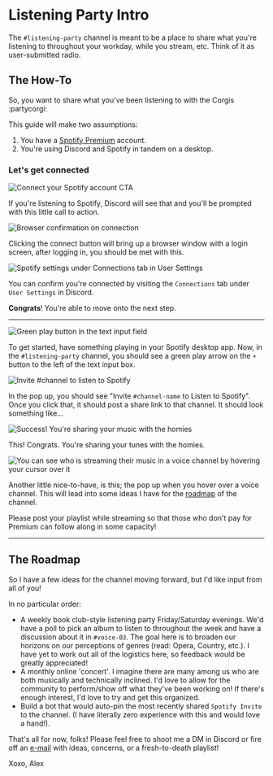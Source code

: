# Listening Party Intro

The `#listening-party` channel is meant to be a place to share what you're listening to throughout your workday, while you stream, etc. Think of it as user-submitted radio.

## The How-To

So, you want to share what you've been listening to with the Corgis :partycorgi:

This guide will make two assumptions:

1. You have a [Spotify Premium](https://www.spotify.com/ca-en/premium/?utm_source=ca-en_brand_contextual_text&utm_medium=paidsearch&utm_campaign=alwayson_ucanz_ca_premiumbusiness_premium_brand+contextual+text+exact+ca-en+google&gclid=Cj0KCQjwsuP5BRCoARIsAPtX_wEFLpe0dw0FLdN3lA36GWWz0Q8oUQD_Fi8j7bXI3xJqwKnCO_yujMsaAuKXEALw_wcB&gclsrc=aw.ds) account.
2. You're using Discord and Spotify in tandem on a desktop.


### Let's get connected
![Connect your Spotify account CTA](https://i.imgur.com/1fTECj0.jpg) 

If you're listening to Spotify, Discord will see that and you'll be prompted with this little call to action. 

![Browser confirmation on connection](https://i.imgur.com/u3pfCLo.jpg) 

Clicking the connect button will bring up a browser window with a login screen, after logging in, you should be met with this. 


![Spotify settings under Connections tab in User Settings](https://i.imgur.com/MXFp89F.jpg) 

You can confirm you're connected by visiting the `Connections` tab under `User Settings` in Discord.

**Congrats**! You're able to move onto the next step. 

---
![Green play button in the text input field](https://i.imgur.com/uKqBZLO.jpg) 

To get started, have something playing in your Spotify desktop app. Now, in the `#listening-party` channel, you should see a green play arrow on the `+` button to the left of the text input box. 

![Invite #channel to listen to Spotify](https://i.imgur.com/vlmj5QI.jpg) 

In the pop up, you should see "Invite `#channel-name` to Listen to Spotify". Once you click that, it should post a share link to that channel. It should look something like... 

![Success! You're sharing your music with the homies](https://i.imgur.com/c59opKL.png) 

This! Congrats. You're sharing your tunes with the homies.

![You can see who is streaming their music in a voice channel by hovering your cursor over it](https://i.imgur.com/hnLfDhV.jpg) 

Another little nice-to-have, is this; the pop up when you hover over a voice channel. This will lead into some ideas I have for the [roadmap](#the-roadmap) of the channel.


Please post your playlist while streaming so that those who don't pay for Premium can follow along in some capacity!

---
## The Roadmap

So I have a few ideas for the channel moving forward, but I'd like input from all of you!

In no particular order:

- A weekly book club-style listening party Friday/Saturday evenings. We'd have a poll to pick an album to listen to throughout the week and have a discussion about it in `#voice-03`. The goal here is to broaden our horizons on our perceptions of genres (read: Opera, Country, etc.). I have yet to work out all of the logistics here, so feedback would be greatly appreciated!
- A monthly online 'concert'. I imagine there are many among us who are both musically and technically inclined. I'd love to allow for the community to perform/show off what they've been working on! If there's enough interest, I'd love to try and get this organized.
- Build a bot that would auto-pin the most recently shared `Spotify Invite` to the channel. (I have literally zero experience with this and would love a hand!).


That's all for now, folks! Please feel free to shoot me a DM in Discord or fire off an [e-mail](mailto:me@alexlow.dev) with ideas, concerns, or a fresh-to-death playlist!

Xoxo,
Alex
